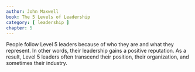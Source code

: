 ```yaml
---
author: John Maxwell
book: The 5 Levels of Leadership
category: [ leadership ]
chapter: 5
---
```

People follow Level 5 leaders because of who they are and what they represent. In other words, their leadership gains a positive reputation. As a result, Level 5 leaders often transcend their position, their organization, and sometimes their industry.